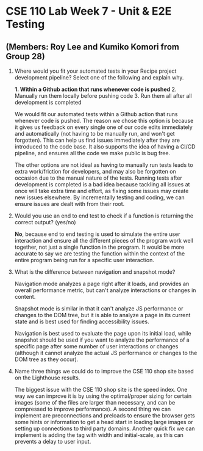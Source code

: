 # CSE 110 Lab Week 7 - Unit & E2E Testing 
## (Members: Roy Lee and Kumiko Komori from Group 28)

1) Where would you fit your automated tests in your Recipe project development pipeline? Select one of the following and explain why.

   **1. Within a Github action that runs whenever code is pushed**
   2. Manually run them locally before pushing code
   3. Run them all after all development is completed

    We would fit our automated tests within a Github action that runs whenever code is pushed. The reason we chose this option is because it gives us feedback on every single one of our code edits immediately and automatically (not having to be manually run, and won't get forgotten). This can help us find issues immediately after they are introduced to the code base. It also supports the idea of having a CI/CD pipeline, and ensures all the code we make public is bug free.

    The other options are not ideal as having to manually run tests leads to extra work/friction for developers, and may also be forgotten on occasion due to the manual nature of the tests. Running tests after development is completed is a bad idea because tackling all issues at once will take extra time and effort, as fixing some issues may create new issues elsewhere. By incrementally testing and coding, we can ensure issues are dealt with from their root.

2) Would you use an end to end test to check if a function is returning the correct output? (yes/no)

    **No**, because end to end testing is used to simulate the entire user interaction and ensure all the different pieces of the program work well together, not just a single function in the program. It would be more accurate to say we are testing the function within the context of the entire program being run for a specific user interaction.

3) What is the difference between navigation and snapshot mode?

    Navigation mode analyzes a page right after it loads, and provides an overall performance metric, but can't analyze interactions or changes in content.

    Snapshot mode is similar in that it can't analyze JS performance or changes to the DOM tree, but it is able to analyze a page in its current state and is best used for finding accessibility issues.

    Navigation is best used to evaluate the page upon its initial load, while snapshot should be used if you want to analyze the performance of a specific page after some number of user interactions or changes (although it cannot analyze the actual JS performance or changes to the DOM tree as they occur).

4) Name three things we could do to improve the CSE 110 shop site based on the Lighthouse results.

    The biggest issue with the CSE 110 shop site is the speed index. One way we can improve it is by using the optimal/proper sizing for certain images (some of the files are larger than necessary, and can be compressed to improve performance). A second thing we can implement are preconnections and preloads to ensure the browser gets some hints or information to get a head start in loading large images or setting up connections to third party domains. Another quick fix we can implement is adding the <meta name="viewport"> tag with width and initial-scale, as this can prevents a delay to user input.